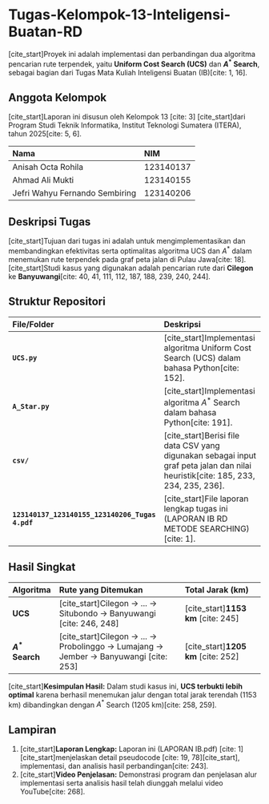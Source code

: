 # Tugas-Kelompok-13-Inteligensi-Buatan-RD

[cite_start]Proyek ini adalah implementasi dan perbandingan dua algoritma pencarian rute terpendek, yaitu **Uniform Cost Search (UCS)** dan **$A^{*}$ Search**, sebagai bagian dari Tugas Mata Kuliah Inteligensi Buatan (IB)[cite: 1, 16].

## Anggota Kelompok

[cite_start]Laporan ini disusun oleh Kelompok 13 [cite: 3] [cite_start]dari Program Studi Teknik Informatika, Institut Teknologi Sumatera (ITERA), tahun 2025[cite: 5, 6].

| Nama | NIM |
| :--- | :--- |
| Anisah Octa Rohila | 123140137 |
| Ahmad Ali Mukti | 123140155 |
| Jefri Wahyu Fernando Sembiring | 123140206 |

## Deskripsi Tugas

[cite_start]Tujuan dari tugas ini adalah untuk mengimplementasikan dan membandingkan efektivitas serta optimalitas algoritma UCS dan $A^{*}$ dalam menemukan rute terpendek pada graf peta jalan di Pulau Jawa[cite: 18]. [cite_start]Studi kasus yang digunakan adalah pencarian rute dari **Cilegon** ke **Banyuwangi**[cite: 40, 41, 111, 112, 187, 188, 239, 240, 244].

## Struktur Repositori

| File/Folder | Deskripsi |
| :--- | :--- |
| **`UCS.py`** | [cite_start]Implementasi algoritma Uniform Cost Search (UCS) dalam bahasa Python[cite: 152]. |
| **`A_Star.py`** | [cite_start]Implementasi algoritma $A^{*}$ Search dalam bahasa Python[cite: 191]. |
| **`csv/`** | [cite_start]Berisi file data CSV yang digunakan sebagai input graf peta jalan dan nilai heuristik[cite: 185, 233, 234, 235, 236]. |
| **`123140137_123140155_123140206_Tugas 4.pdf`** | [cite_start]File laporan lengkap tugas ini (LAPORAN IB RD METODE SEARCHING)[cite: 1]. |

## Hasil Singkat

| Algoritma | Rute yang Ditemukan | Total Jarak (km) |
| :--- | :--- | :--- |
| **UCS** | [cite_start]Cilegon $\rightarrow$ ... $\rightarrow$ Situbondo $\rightarrow$ Banyuwangi [cite: 246, 248] | [cite_start]**1153 km** [cite: 245] |
| **$A^{*}$ Search** | [cite_start]Cilegon $\rightarrow$ ... $\rightarrow$ Probolinggo $\rightarrow$ Lumajang $\rightarrow$ Jember $\rightarrow$ Banyuwangi [cite: 253] | [cite_start]**1205 km** [cite: 252] |

[cite_start]**Kesimpulan Hasil:** Dalam studi kasus ini, **UCS terbukti lebih optimal** karena berhasil menemukan jalur dengan total jarak terendah (1153 km) dibandingkan dengan $A^{*}$ Search (1205 km)[cite: 258, 259].

## Lampiran

1.  [cite_start]**Laporan Lengkap:** Laporan ini (LAPORAN IB.pdf) [cite: 1] [cite_start]menjelaskan detail pseudocode [cite: 19, 78][cite_start], implementasi, dan analisis hasil perbandingan[cite: 243].
2.  [cite_start]**Video Penjelasan:** Demonstrasi program dan penjelasan alur implementasi serta analisis hasil telah diunggah melalui video YouTube[cite: 268].
